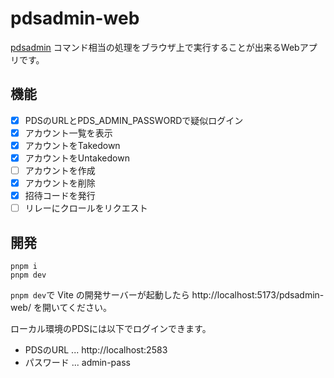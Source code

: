 # pdsadmin-web

[pdsadmin](https://github.com/bluesky-social/pds/tree/main/pdsadmin) コマンド相当の処理をブラウザ上で実行することが出来るWebアプリです。

## 機能

- [x] PDSのURLとPDS_ADMIN_PASSWORDで疑似ログイン
- [x] アカウント一覧を表示
- [x] アカウントをTakedown
- [x] アカウントをUntakedown
- [ ] アカウントを作成
- [x] アカウントを削除
- [x] 招待コードを発行
- [ ] リレーにクロールをリクエスト

## 開発

```
pnpm i
pnpm dev
```

`pnpm dev`で Vite の開発サーバーが起動したら http://localhost:5173/pdsadmin-web/ を開いてください。

ローカル環境のPDSには以下でログインできます。

- PDSのURL ... http://localhost:2583
- パスワード ... admin-pass
